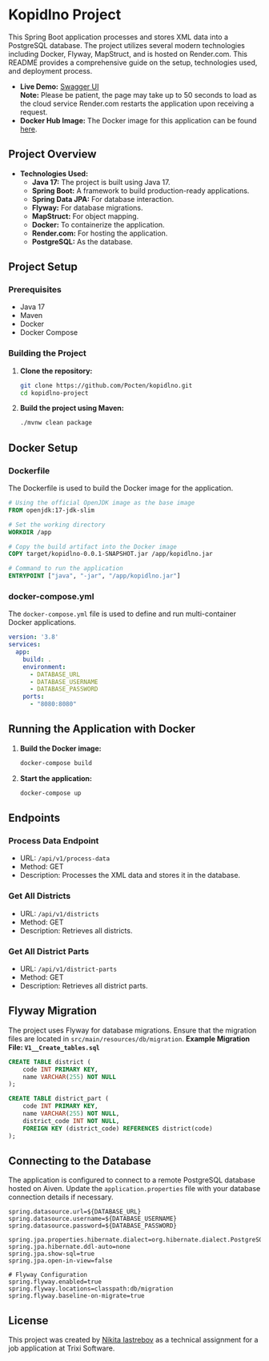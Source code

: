 # Kopidlno Project

This Spring Boot application processes and stores XML data into a PostgreSQL database. The project utilizes several modern technologies including Docker, Flyway, MapStruct, and is hosted on Render.com. This README provides a comprehensive guide on the setup, technologies used, and deployment process.

- **Live Demo:** [Swagger UI](https://kopidlno-app.onrender.com/swagger-ui/index.html)  
  **Note:** Please be patient, the page may take up to 50 seconds to load as the cloud service Render.com restarts the application upon receiving a request.
- **Docker Hub Image:** The Docker image for this application can be found [here](https://hub.docker.com/r/pocten/kopidlno-app).


## Project Overview

- **Technologies Used:**
  - **Java 17:** The project is built using Java 17.
  - **Spring Boot:** A framework to build production-ready applications.
  - **Spring Data JPA:** For database interaction.
  - **Flyway:** For database migrations.
  - **MapStruct:** For object mapping.
  - **Docker:** To containerize the application.
  - **Render.com:** For hosting the application.
  - **PostgreSQL:** As the database.

 ## Project Setup

### Prerequisites

- Java 17
- Maven
- Docker
- Docker Compose

### Building the Project

1. **Clone the repository:**
   ```bash
   git clone https://github.com/Pocten/kopidlno.git
   cd kopidlno-project
   ```
   
2. **Build the project using Maven:**
   ```bash
   ./mvnw clean package
    ```
## Docker Setup

### Dockerfile
The Dockerfile is used to build the Docker image for the application.
```Dockerfile
# Using the official OpenJDK image as the base image
FROM openjdk:17-jdk-slim

# Set the working directory
WORKDIR /app

# Copy the build artifact into the Docker image
COPY target/kopidlno-0.0.1-SNAPSHOT.jar /app/kopidlno.jar

# Command to run the application
ENTRYPOINT ["java", "-jar", "/app/kopidlno.jar"]
```

### docker-compose.yml
The `docker-compose.yml` file is used to define and run multi-container Docker applications.
```yaml
version: '3.8'
services:
  app:
    build: .
    environment:
      - DATABASE_URL
      - DATABASE_USERNAME
      - DATABASE_PASSWORD
    ports:
      - "8080:8080"
```

## Running the Application with Docker
1. **Build the Docker image:**
   ```bash
   docker-compose build
    ```
2. **Start the application:**
   ```bash
   docker-compose up
    ```

## Endpoints
### Process Data Endpoint
- URL: `/api/v1/process-data`
- Method: GET
- Description: Processes the XML data and stores it in the database.

### Get All Districts
- URL: `/api/v1/districts`
- Method: GET
- Description: Retrieves all districts.

### Get All District Parts
- URL: `/api/v1/district-parts`
- Method: GET
- Description: Retrieves all district parts.

## Flyway Migration
The project uses Flyway for database migrations. Ensure that the migration files are located in `src/main/resources/db/migration`.
**Example Migration File: `V1__Create_tables.sql`**
```sql
CREATE TABLE district (
    code INT PRIMARY KEY,
    name VARCHAR(255) NOT NULL
);

CREATE TABLE district_part (
    code INT PRIMARY KEY,
    name VARCHAR(255) NOT NULL,
    district_code INT NOT NULL,
    FOREIGN KEY (district_code) REFERENCES district(code)
);
```
## Connecting to the Database
The application is configured to connect to a remote PostgreSQL database hosted on Aiven. Update the `application.properties` file with your database connection details if necessary.
```properties
spring.datasource.url=${DATABASE_URL}
spring.datasource.username=${DATABASE_USERNAME}
spring.datasource.password=${DATABASE_PASSWORD}

spring.jpa.properties.hibernate.dialect=org.hibernate.dialect.PostgreSQLDialect
spring.jpa.hibernate.ddl-auto=none
spring.jpa.show-sql=true
spring.jpa.open-in-view=false

# Flyway Configuration
spring.flyway.enabled=true
spring.flyway.locations=classpath:db/migration
spring.flyway.baseline-on-migrate=true
```
## License
This project was created by [Nikita Iastrebov](https://www.linkedin.com/in/nikita-iastrebov-0879001bb/) as a technical assignment for a job application at Trixi Software.
